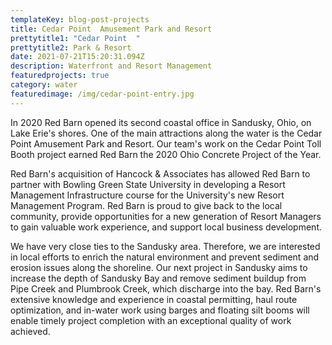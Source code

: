 ```yaml
---
templateKey: blog-post-projects
title: Cedar Point  Amusement Park and Resort
prettytitle1: "Cedar Point  "
prettytitle2: Park & Resort
date: 2021-07-21T15:20:31.094Z
description: Waterfront and Resort Management
featuredprojects: true
category: water
featuredimage: /img/cedar-point-entry.jpg
---
```

In 2020 Red Barn opened its second coastal office in Sandusky, Ohio, on Lake Erie's shores. One of the main attractions along the water is the Cedar Point Amusement Park and Resort. Our team's work on the Cedar Point Toll Booth project earned Red Barn the 2020 Ohio Concrete Project of the Year.

Red Barn's acquisition of Hancock & Associates has allowed Red Barn to partner with Bowling Green State University in developing a Resort Management Infrastructure course for the University's new Resort Management Program. Red Barn is proud to give back to the local community, provide opportunities for a new generation of Resort Managers to gain valuable work experience, and support local business development.

We have very close ties to the Sandusky area. Therefore, we are interested in local efforts to enrich the natural environment and prevent sediment and erosion issues along the shoreline. Our next project in Sandusky aims to increase the depth of Sandusky Bay and remove sediment buildup from Pipe Creek and Plumbrook Creek, which discharge into the bay. Red Barn's extensive knowledge and experience in coastal permitting, haul route optimization, and in-water work using barges and floating silt booms will enable timely project completion with an exceptional quality of work achieved.